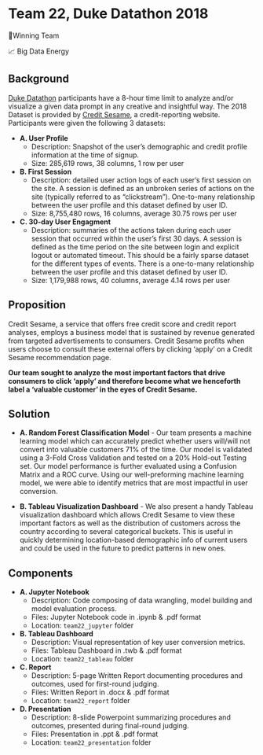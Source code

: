 #  Team 22, Duke Datathon 2018


🥇Winning Team

📈 Big Data Energy

## Background
[Duke Datathon](http://dukeml.org/datathon/) participants have a 8-hour time limit to analyze and/or visualize a given data prompt in any
creative and insightful way. The 2018 Dataset is provided by [Credit Sesame](https://www.creditsesame.com/), a credit-reporting website. Participants were given the following 3 datasets:
- **A. User Profile**
  - Description: Snapshot of the user’s demographic and credit profile information at the time of signup.
  - Size: 285,619 rows, 38 columns, 1 row per user
- **B. First Session**
  - Description: detailed user action logs of each user’s first session on the site. A session is defined as an unbroken series of actions on the site (typically referred to as “clickstream”). One-to-many relationship between the user profile and this dataset defined by user ID.
  - Size: 8,755,480 rows, 16 columns, average 30.75 rows per user
- **C. 30-day User Engagment**
  - Description: summaries of the actions taken during each user session that occurred within the user’s first 30 days. A session is defined as the time period on the site between login and explicit logout or automated timeout. This should be a fairly sparse dataset for the different types of events. There is a one-to-many relationship between the user profile and this dataset defined by user ID.
  - Size: 1,179,988 rows, 40 columns, average 4.14 rows per user

## Proposition
Credit Sesame, a service that offers free credit score and credit report analyses, employs a business model that is sustained by revenue generated from targeted advertisements to consumers. Credit Sesame profits when users choose to consult these external offers by clicking ‘apply’ on a Credit Sesame recommendation page. 

**Our team sought to analyze the most important factors that drive consumers to click ‘apply’ and therefore become what we henceforth label a ‘valuable customer’ in the eyes of Credit Sesame.**

## Solution
- **A. Random Forest Classification Model** - Our team presents a machine learning model which can accurately predict whether users will/will not convert into valuable customers 71% of the time. Our model is validated using a 3-Fold Cross Validation and tested on a 20% Hold-out Testing set. Our model performance is further evaluated using a Confusion Matrix and a ROC curve. Using our well-preforming machine learning model, we were able to identify metrics that are most impactful in user conversion.

- **B. Tableau Visualization Dashboard** - We also present a handy Tableau visualization dashboard which allows Credit Sesame to view these important factors as well as the distribution of customers across the country according to several categorical buckets. This is useful in quickly determining location-based demographic info of current users and could be used in the future to predict patterns in new ones.

## Components
- **A. Jupyter Notebook** 
  - Description: Code composing of data wrangling, model building and model evaluation process.
  - Files: Jupyter Notebook code in .ipynb & .pdf format
  - Location: `team22_jupyter` folder
- **B. Tableau Dashboard**
  - Description: Visual representation of key user conversion metrics.
  - Files: Tableau Dashboard in .twb & .pdf format
  - Location: `team22_tableau` folder
- **C. Report** 
  - Description: 5-page Written Report documenting procedures and outcomes, used for first-round judging.
  - Files: Written Report in .docx & .pdf format
  - Location: `team22_report` folder
- **D. Presentation**
  - Description: 8-slide Powerpoint summarizing procedures and outcomes, presented during final-round judging.
  - Files: Presentation in .ppt & .pdf format
  - Location: `team22_presentation` folder

